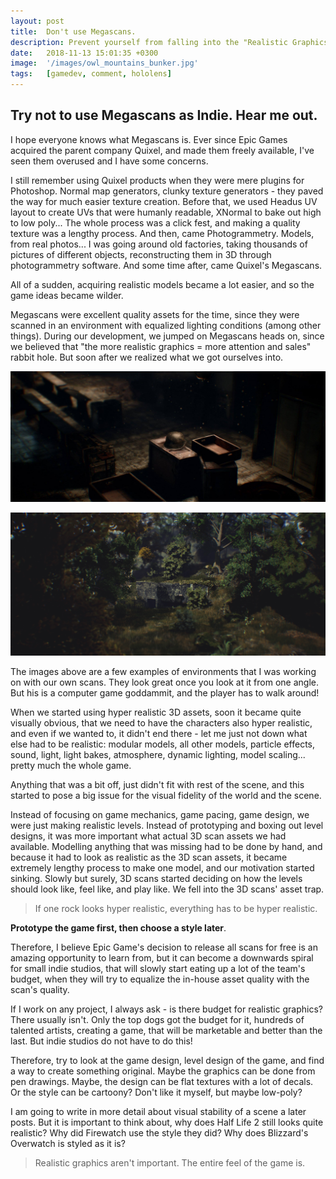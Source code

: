 ```yaml
---
layout: post
title:  Don't use Megascans.
description: Prevent yourself from falling into the "Realistic Graphics" pit.
date:   2018-11-13 15:01:35 +0300
image:  '/images/owl_mountains_bunker.jpg'
tags:   [gamedev, comment, hololens]
---
```

## Try not to use Megascans as Indie. Hear me out.

I hope everyone knows what Megascans is. Ever since Epic Games acquired the parent company Quixel, and made them freely available, I've seen them overused and I have some concerns.

I still remember using Quixel products when they were mere plugins for Photoshop. Normal map generators, clunky texture generators - they paved the way for much easier texture creation. Before that, we used Headus UV layout to create UVs that were humanly readable, XNormal to bake out high to low poly... The whole process was a click fest, and making a quality texture was a lengthy process. And then, came Photogrammetry. Models, from real photos... I was going around old factories, taking thousands of pictures of different objects, reconstructing them in 3D through photogrammetry software. And some time after, came Quixel's Megascans. 

All of a sudden, acquiring realistic models became a lot easier, and so the game ideas became wilder.

Megascans were excellent quality assets for the time, since they were scanned in an environment with equalized lighting conditions (among other things). During our development, we jumped on Megascans heads on, since we believed that "the more realistic graphics = more attention and sales" rabbit hole. But soon after we realized what we got ourselves into.

![Most of assets here were scanned from old factories in Prague.](../images/owl_mountains_1.jpg "Owl Mountains Bunker")

![We found and scanned an old bunker.](../images/owl_mountains_bunker.jpg "Owl Mountains Bunker")

The images above are a few examples of environments that I was working on with our own scans.
They look great once you look at it from one angle. But his is a computer game goddammit, and the player has to walk around! 

When we started using hyper realistic 3D assets, soon it became quite visually obvious, that we need to have the characters also hyper realistic, and even if we wanted to, it didn't end there - let me just not down what else had to be realistic: modular models, all other models, particle effects, sound, light, light bakes, atmosphere, dynamic lighting, model scaling... pretty much the whole game.

Anything that was a bit off, just didn't fit with rest of the scene, and this started to pose a big issue for the visual fidelity of the world and the scene.

Instead of focusing on game mechanics, game pacing, game design, we were just making realistic levels. Instead of prototyping and boxing out level designs, it was more important what actual 3D scan assets we had available. Modelling anything that was missing had to be done by hand, and because it had to look as realistic as the 3D scan assets, it became extremely lengthy process to make one model, and our motivation started sinking. Slowly but surely, 3D scans started deciding on how the levels should look like, feel like, and play like.
We fell into the 3D scans' asset trap.

> If one rock looks hyper realistic, everything has to be hyper realistic.

**Prototype the game first, then choose a style later**.

Therefore, I believe Epic Game's decision to release all scans for free is an amazing opportunity to learn from, but it can become a downwards spiral for small indie studios, that will slowly start eating up a lot of the team's budget, when they will try to equalize the in-house asset quality with the scan's quality.

If I work on any project, I always ask - is there budget for realistic graphics? There usually isn't. Only the top dogs got the budget for it, hundreds of talented artists, creating a game, that will be marketable and better than the last. But indie studios do not have to do this!

Therefore, try to look at the game design, level design of the game, and find a way to create something original. Maybe the graphics can be done from pen drawings. Maybe, the design can be flat textures with a lot of decals. Or the style can be cartoony? Don't like it myself, but maybe low-poly? 

I am going to write in more detail about visual stability of a scene a later posts. But it is important to think about, why does Half Life 2 still looks quite realistic? Why did Firewatch use the style they did? Why does Blizzard's Overwatch is styled as it is? 

> Realistic graphics aren't important. The entire feel of the game is.